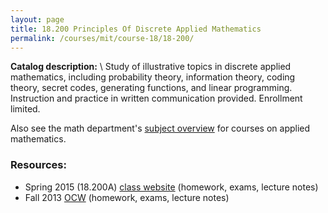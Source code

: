 ```yaml
---
layout: page
title: 18.200 Principles Of Discrete Applied Mathematics
permalink: /courses/mit/course-18/18-200/
---
```


**Catalog description:**
\\
Study of illustrative topics in discrete applied mathematics, including probability theory, information theory, coding theory, secret codes, generating functions, and linear programming. Instruction and practice in written communication provided. Enrollment limited.

Also see the math department's [subject overview](https://math.mit.edu/academics/undergrad/subjects/183x.html) for courses on applied mathematics.

### Resources:
- Spring 2015 (18.200A) [class website](https://math.mit.edu/~goemans/18310S15/18310A.html) (homework, exams, lecture notes)
- Fall 2013 [OCW](https://ocw.mit.edu/courses/18-310-principles-of-discrete-applied-mathematics-fall-2013/) (homework, exams, lecture notes)